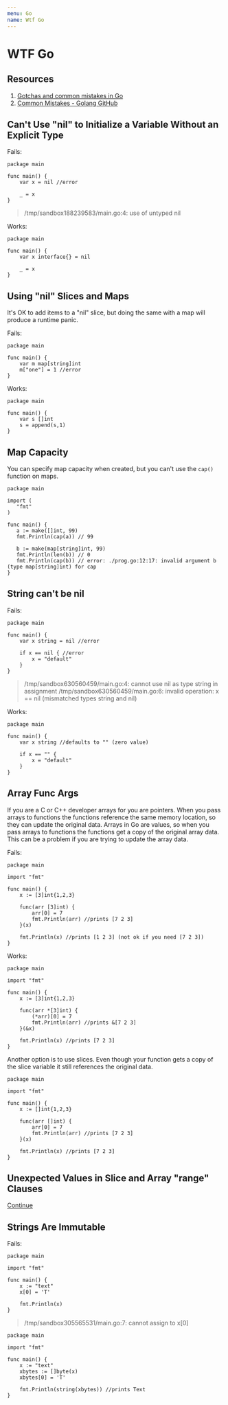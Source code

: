 ```yaml
---
menu: Go
name: Wtf Go
---
```


# WTF Go

## Resources

1. [Gotchas and common mistakes in Go](http://devs.cloudimmunity.com/gotchas-and-common-mistakes-in-go-golang/)
2. [Common Mistakes - Golang GitHub](https://github.com/golang/go/wiki/CommonMistakes)

## Can't Use "nil" to Initialize a Variable Without an Explicit Type

Fails:

```golang
package main

func main() {
    var x = nil //error

    _ = x
}
```

> /tmp/sandbox188239583/main.go:4: use of untyped nil

Works:

```golang
package main

func main() {
    var x interface{} = nil

    _ = x
}
```

## Using "nil" Slices and Maps

It's OK to add items to a "nil" slice, but doing the same with a map will produce a runtime panic.

Fails:

```golang
package main

func main() {
    var m map[string]int
    m["one"] = 1 //error
}
```

Works:

```golang
package main

func main() {
    var s []int
    s = append(s,1)
}
```

## Map Capacity

You can specify map capacity when created, but you can't use the `cap()` function on maps.

```golang
package main

import (
   "fmt"
)

func main() {
   a := make([]int, 99)
   fmt.Println(cap(a)) // 99

   b := make(map[string]int, 99)
   fmt.Println(len(b)) // 0
   fmt.Println(cap(b)) // error: ./prog.go:12:17: invalid argument b (type map[string]int) for cap
}
```

## String can't be nil

Fails:

```golang
package main

func main() {
    var x string = nil //error

    if x == nil { //error
        x = "default"
    }
}
```

> /tmp/sandbox630560459/main.go:4: cannot use nil as type string in assignment
> /tmp/sandbox630560459/main.go:6: invalid operation: x == nil (mismatched types string and nil)

Works:

```golang
package main

func main() {
    var x string //defaults to "" (zero value)

    if x == "" {
        x = "default"
    }
}
```

## Array Func Args

If you are a C or C++ developer arrays for you are pointers. When you pass arrays to functions the functions reference the same memory location, so they can update the original data. Arrays in Go are values, so when you pass arrays to functions the functions get a copy of the original array data. This can be a problem if you are trying to update the array data.

Fails:

```golang
package main

import "fmt"

func main() {
    x := [3]int{1,2,3}

    func(arr [3]int) {
        arr[0] = 7
        fmt.Println(arr) //prints [7 2 3]
    }(x)

    fmt.Println(x) //prints [1 2 3] (not ok if you need [7 2 3])
}
```

Works:

```golang
package main

import "fmt"

func main() {
    x := [3]int{1,2,3}

    func(arr *[3]int) {
        (*arr)[0] = 7
        fmt.Println(arr) //prints &[7 2 3]
    }(&x)

    fmt.Println(x) //prints [7 2 3]
}
```

Another option is to use slices. Even though your function gets a copy of the slice variable it still references the original data.

```golang
package main

import "fmt"

func main() {
    x := []int{1,2,3}

    func(arr []int) {
        arr[0] = 7
        fmt.Println(arr) //prints [7 2 3]
    }(x)

    fmt.Println(x) //prints [7 2 3]
}
```

## Unexpected Values in Slice and Array "range" Clauses

[Continue](http://devs.cloudimmunity.com/gotchas-and-common-mistakes-in-go-golang/)

## Strings Are Immutable

Fails:

```golang
package main

import "fmt"

func main() {
    x := "text"
    x[0] = 'T'

    fmt.Println(x)
}
```

> /tmp/sandbox305565531/main.go:7: cannot assign to x[0]

```golang
package main

import "fmt"

func main() {
    x := "text"
    xbytes := []byte(x)
    xbytes[0] = 'T'

    fmt.Println(string(xbytes)) //prints Text
}
```
